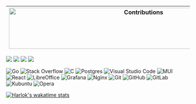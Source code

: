 | <img src="https://raw.githubusercontent.com/nilfalse/nilfalse/master/contributions.gif" alt="Contributions" width="722px" height="112px" /> |
| ------------------------------------------------------------------------------------------------------------------------------------------- |


![](https://github-readme-stats.vercel.app/api?username=hmmftg&show_icons=true&theme=tokyonight&line_height=27)
![](https://github-readme-stats.vercel.app/api/top-langs/?username=hmmftg&hide=java&theme=tokyonight)
[![](https://github-readme-stats.vercel.app/api/pin/?username=hmmftg&repo=requestCore&theme=tokyonight)](https://github.com/hmmftg/requestCore)
[![](https://github-readme-stats.vercel.app/api/pin/?username=hmmftg&repo=gosqltools&theme=tokyonight)](https://github.com/hmmftg/gosqltools)

![Go](https://img.shields.io/badge/go-%2300ADD8.svg?style=for-the-badge&logo=go&logoColor=white)
![Stack Overflow](https://img.shields.io/badge/-Stackoverflow-FE7A16?style=for-the-badge&logo=stack-overflow&logoColor=white)
![C](https://img.shields.io/badge/c-%2300599C.svg?style=for-the-badge&logo=c&logoColor=white)
![Postgres](https://img.shields.io/badge/postgres-%23316192.svg?style=for-the-badge&logo=postgresql&logoColor=white)
![Visual Studio Code](https://img.shields.io/badge/Visual%20Studio%20Code-0078d7.svg?style=for-the-badge&logo=visual-studio-code&logoColor=white)
![MUI](https://img.shields.io/badge/MUI-%230081CB.svg?style=for-the-badge&logo=mui&logoColor=white)
![React](https://img.shields.io/badge/react-%2320232a.svg?style=for-the-badge&logo=react&logoColor=%2361DAFB)
![LibreOffice](https://img.shields.io/badge/LibreOffice-%2318A303?style=for-the-badge&logo=LibreOffice&logoColor=white)
![Grafana](https://img.shields.io/badge/grafana-%23F46800.svg?style=for-the-badge&logo=grafana&logoColor=white)
![Nginx](https://img.shields.io/badge/nginx-%23009639.svg?style=for-the-badge&logo=nginx&logoColor=white)
![Git](https://img.shields.io/badge/git-%23F05033.svg?style=for-the-badge&logo=git&logoColor=white)
![GitHub](https://img.shields.io/badge/github-%23121011.svg?style=for-the-badge&logo=github&logoColor=white)
![GitLab](https://img.shields.io/badge/gitlab-%23181717.svg?style=for-the-badge&logo=gitlab&logoColor=white)
![Kubuntu](https://img.shields.io/badge/-KUbuntu-%230079C1?style=for-the-badge&logo=kubuntu&logoColor=white)
![Opera](https://img.shields.io/badge/Opera-FF1B2D?style=for-the-badge&logo=Opera&logoColor=white)

[![Harlok's wakatime stats](https://github-readme-stats.vercel.app/api/wakatime?username=hmmftg&layout=compact)](https://github.com/anuraghazra/github-readme-stats)
